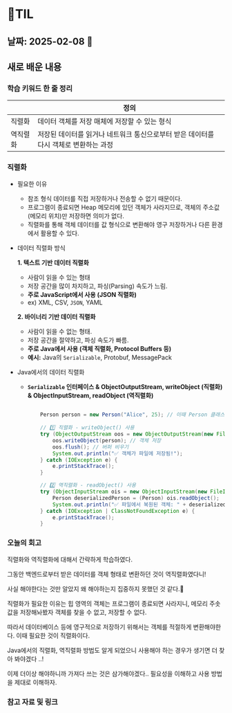 # 🧾TIL
## 날짜: 2025-02-08 🌃



## 새로 배운 내용
### 학습 키워드 한 줄 정리
|  | 정의 |
| --- | --- |
| 직렬화 | 데이터 객체를 저장 매체에 저장할 수 있는 형식 |
| 역직렬화 | 저장된 데이터를 읽거나 네트워크 통신으로부터 받은 데이터를 다시 객체로 변환하는 과정 |

### 직렬화

- 필요한 이유
    - 참조 형식 데이터를 직접 저장하거나 전송할 수 없기 때문이다.
    - 프로그램이 종료되면 Heap 메모리에 있던 객체가 사라지므로, 객체의 주소값(메모리 위치)만 저장하면 의미가 없다.
    - 직렬화를 통해 객체 데이터를 값 형식으로 변환해야 영구 저장하거나 다른 환경에서 활용할 수 있다.

- 데이터 직렬화 방식
    
    **1. 텍스트 기반 데이터 직렬화**
    
    - 사람이 읽을 수 있는 형태
    - 저장 공간을 많이 차지하고, 파싱(Parsing) 속도가 느림.
    - **주로 JavaScript에서 사용 (JSON 직렬화)**
    - ex) XML, CSV, `JSON`, YAML
    
    **2. 바이너리 기반 데이터 직렬화**
    
    - 사람이 읽을 수 없는 형태.
    - 저장 공간을 절약하고, 파싱 속도가 빠름.
    - **주로 Java에서 사용 (객체 직렬화, Protocol Buffers 등)**
    - **예시:** Java의 `Serializable`, Protobuf, MessagePack

- Java에서의 데이터 직렬화
    - **`Serializable` 인터페이스 & ObjectOutputStream, writeObject (직렬화) & ObjectInputStream, readObject (역직렬화)**
        
        ```java
            
            Person person = new Person("Alice", 25); // 이때 Person 클래스는 Serializable 클래스를 구현해야 한다. (class Person implements Serializable)
            
            // 1️⃣ 직렬화 - writeObject() 사용
            try (ObjectOutputStream oos = new ObjectOutputStream(new FileOutputStream("person.ser"))) {
                oos.writeObject(person); // 객체 저장
                oos.flush(); // 버퍼 비우기
                System.out.println("✅ 객체가 파일에 저장됨!");
            } catch (IOException e) {
                e.printStackTrace();
            }
        
            // 2️⃣ 역직렬화 - readObject() 사용
            try (ObjectInputStream ois = new ObjectInputStream(new FileInputStream("person.ser"))) {
                Person deserializedPerson = (Person) ois.readObject();
                System.out.println("✅ 파일에서 복원된 객체: " + deserializedPerson);
            } catch (IOException | ClassNotFoundException e) {
                e.printStackTrace();
            }
        
        ```

### 오늘의 회고
직렬화와 역직렬화에 대해서 간략하게 학습하였다.

그동안 백엔드로부터 받은 데이터를 객체 형태로 변환하던 것이 역직렬화였다니! 

사실 해야한다는 것만 알았지 왜 해야하는지 집중하지 못했던 것 같다.🫥

직렬화가 필요한 이유는 힙 영역의 객체는 프로그램이 종료되면 사라지니, 메모리 주솟값을 저장해놔봤자 객체를 찾을 수 없고, 저장할 수 없다.

따라서 데이터베이스 등에 영구적으로 저장하기 위해서는 객체를 적절하게 변환해야한다. 이때 필요한 것이 직렬화이다.

Java에서의 직렬화, 역직렬화 방법도 알게 되었으니 사용해야 하는 경우가 생기면 더 찾아 봐야겠다 ..!

이제 더이상 해야하니까 가져다 쓰는 것은 삼가해야겠다.. 필요성을 이해하고 사용 방법을 제대로 이해하자.


### 참고 자료 및 링크
